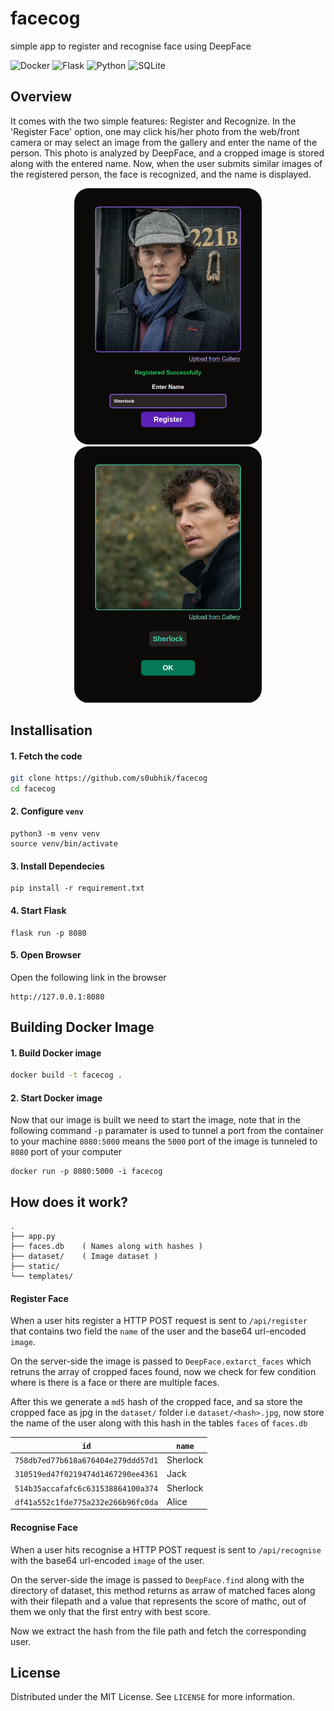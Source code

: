 # facecog
simple app to register and recognise face using DeepFace

![Docker](https://img.shields.io/badge/docker-%230db7ed.svg?style=for-the-badge&logo=docker&logoColor=white)
![Flask](https://img.shields.io/badge/Flask-000000.svg?style=for-the-badge&logo=Flask&logoColor=white)
![Python](https://img.shields.io/badge/python-3670A0?style=for-the-badge&logo=python&logoColor=ffdd54)
![SQLite](https://img.shields.io/badge/sqlite-%2307405e.svg?style=for-the-badge&logo=sqlite&logoColor=white)

## Overview
It comes with the two simple features: Register and Recognize. In the 'Register Face' option, one may click his/her photo from the web/front camera or may select an image from the gallery and enter the name of the person. This photo is analyzed by DeepFace, and a cropped image is stored along with the entered name. Now, when the user submits similar images of the registered person, the face is recognized, and the name is displayed.

<p align="center">
<img src="docs/register.png" width="300px" hspace="30">
<img src="docs/recognise.png" width="300px">
</p>

## Installisation
#### 1. Fetch the code
```bash
git clone https://github.com/s0ubhik/facecog
cd facecog
```

#### 2. Configure `venv`
```
python3 -m venv venv
source venv/bin/activate
```

#### 3. Install Dependecies
```
pip install -r requirement.txt
```

#### 4. Start Flask
```
flask run -p 8080
```

#### 5. Open Browser 
Open the following link in the browser
```
http://127.0.0.1:8080
```

## Building Docker Image
#### 1. Build Docker image
```bash
docker build -t facecog .
```

#### 2. Start Docker image
Now that our image is built we need to start the image, note that in the following command `-p` paramater is used to tunnel a port from the container to your machine `8080:5000` means the `5000` port of the image is tunneled to `8080` port of your computer
```
docker run -p 8080:5000 -i facecog
```


## How does it work?
```
.
├── app.py
├── faces.db    ( Names along with hashes )
├── dataset/    ( Image dataset )
├── static/
└── templates/
```

#### Register Face
When a user hits register a HTTP POST request is sent to `/api/register` that contains two field the `name` of the user and the base64 url-encoded `image`.

On the server-side the image is passed to `DeepFace.extarct_faces` which retruns the array of cropped faces found, now we check for few condition where is there is a face or there are multiple faces.

After this we generate a `md5` hash of the cropped face, and sa store the cropped face as jpg in the `dataset/` folder i.e `dataset/<hash>.jpg`, now store the name of the user along with this hash in the tables `faces` of `faces.db` 

`id` | `name`
--|--
`758db7ed77b618a676404e279ddd57d1` | Sherlock
`310519ed47f0219474d1467290ee4361` | Jack
`514b35accafafc6c631538864100a374` | Sherlock
`df41a552c1fde775a232e266b96fc0da` | Alice


#### Recognise Face
When a user hits recognise a HTTP POST request is sent to `/api/recognise` with the base64 url-encoded `image` of the user.

On the server-side the image is passed to `DeepFace.find` along with the directory of dataset, this method returns as arraw of matched faces along with their filepath and a value that represents the score of mathc, out of them we only that the first entry with best score.

Now we extract the hash from the file path and fetch the corresponding user.

## License
Distributed under the MIT License. See `LICENSE` for more information.
